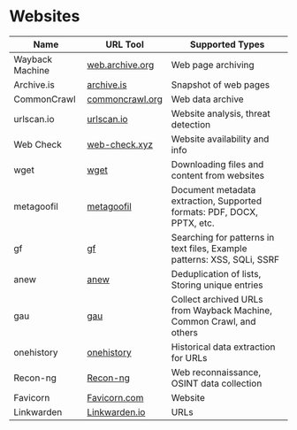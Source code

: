 # Websites

| Name             | URL Tool                                            | Supported Types                         |
|------------------|-----------------------------------------------------|-----------------------------------------|
| Wayback Machine  | [web.archive.org](https://web.archive.org/)         | Web page archiving                      |
| Archive.is       | [archive.is](https://archive.is/)                   | Snapshot of web pages                   |
| CommonCrawl      | [commoncrawl.org](https://commoncrawl.org/)         | Web data archive                        |
| urlscan.io       | [urlscan.io](https://urlscan.io/)                   | Website analysis, threat detection      |
| Web Check        | [web-check.xyz](https://web-check.xyz/)             | Website availability and info           |
| wget        | [wget](https://www.gnu.org/software/wget/)             | Downloading files and content from websites           |
| metagoofil         | [metagoofil](https://github.com/laramies/metagoofil)             | Document metadata extraction, Supported formats: PDF, DOCX, PPTX, etc.           |
| gf        | [gf](https://github.com/tomnomnom/gf)             | Searching for patterns in text files, Example patterns: XSS, SQLi, SSRF           |
| anew        | [anew](https://github.com/tomnomnom/anew)             | Deduplication of lists, Storing unique entries           |
| gau        | [gau](https://github.com/lc/gau)             | Collect archived URLs from Wayback Machine, Common Crawl, and others          |
| onehistory        | [onehistory](https://github.com/tomnomnom/httprobe )             | Historical data extraction for URLs         |
| Recon-ng       | [Recon-ng](https://github.com/lanmaster53/recon-ng)             | Web reconnaissance, OSINT data collection       |
| Favicorn      | [Favicorn.com](https://favicorn.com)                   | Website       |
| Linkwarden      | [Linkwarden.io](https://linkwarden.io)                   | URLs      |
